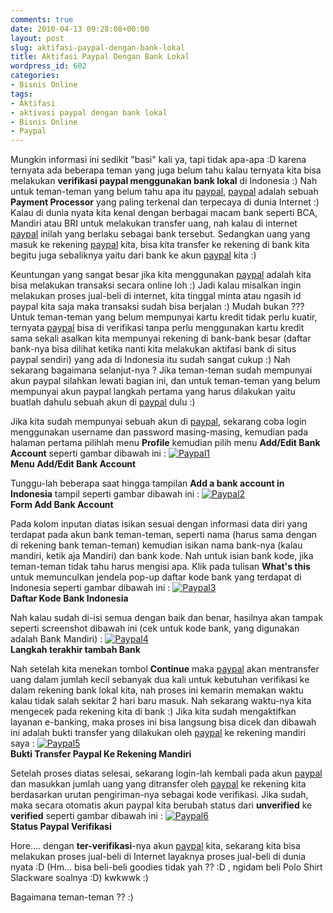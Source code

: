 ```yaml
---
comments: true
date: 2010-04-13 09:28:08+00:00
layout: post
slug: aktifasi-paypal-dengan-bank-lokal
title: Aktifasi Paypal Dengan Bank Lokal
wordpress_id: 602
categories:
- Bisnis Online
tags:
- Aktifasi
- aktivasi paypal dengan bank lokal
- Bisnis Online
- Paypal
---
```


Mungkin informasi ini sedikit "basi" kali ya, tapi tidak apa-apa :D karena ternyata ada beberapa teman yang juga belum tahu kalau ternyata kita bisa melakukan **verifikasi paypal menggunakan bank lokal** di Indonesia :) Nah untuk teman-teman yang belum tahu apa itu [paypal](https://paypal.com/), [paypal](https://paypal.com/) adalah sebuah **Payment Processor** yang paling terkenal dan terpecaya di dunia Internet :) Kalau di dunia nyata kita kenal dengan berbagai macam bank seperti BCA, Mandiri atau BRI untuk melakukan transfer uang, nah kalau di internet [paypal](https://paypal.com/) inilah yang berlaku sebagai bank tersebut. Sedangkan uang yang masuk ke rekening [paypal](https://paypal.com/) kita, bisa kita transfer ke rekening di bank kita begitu juga sebaliknya yaitu dari bank ke akun [paypal](https://paypal.com/) kita :)

Keuntungan yang sangat besar jika kita menggunakan [paypal](https://paypal.com/) adalah kita bisa melakukan transaksi secara online loh :) Jadi kalau misalkan ingin melakukan proses jual-beli di internet, kita tinggal minta atau ngasih id paypal kita saja maka transaksi sudah bisa berjalan :) Mudah bukan ??? Untuk teman-teman yang belum mempunyai kartu kredit tidak perlu kuatir, ternyata [paypal](https://paypal.com/) bisa di verifikasi tanpa perlu menggunakan kartu kredit sama sekali asalkan kita mempunyai rekening di bank-bank besar (daftar bank-nya bisa dilihat ketika nanti kita melakukan aktifasi bank di situs paypal sendiri) yang ada di Indonesia itu sudah sangat cukup :) Nah sekarang bagaimana selanjut-nya ? Jika teman-teman sudah mempunyai akun paypal silahkan lewati bagian ini, dan untuk teman-teman yang belum mempunyai akun paypal langkah pertama yang harus dilakukan yaitu buatlah dahulu sebuah akun di [paypal](https://paypal.com/) dulu :)

Jika kita sudah mempunyai sebuah akun di [paypal](https://paypal.com/), sekarang coba login menggunakan username dan password masing-masing, kemudian pada halaman pertama pilihlah menu **Profile** kemudian pilih menu **Add/Edit Bank Account** seperti gambar dibawah ini :
[![Paypal1](http://farm3.static.flickr.com/2719/4514687845_666d547c06_o.jpg)](http://www.flickr.com/photos/10243554@N02/4514687845/)  
**Menu Add/Edit Bank Account**
<!-- more -->
Tunggu-lah beberapa saat hingga tampilan **Add a bank account in Indonesia** tampil seperti gambar dibawah ini :
[![Paypal2](http://farm3.static.flickr.com/2741/4514687849_5d5efb852a.jpg)](http://www.flickr.com/photos/10243554@N02/4514687849/)  
**Form Add Bank Account**

Pada kolom inputan diatas isikan sesuai dengan informasi data diri yang terdapat pada akun bank teman-teman, seperti nama (harus sama dengan di rekening bank teman-teman) kemudian isikan nama bank-nya (kalau mandiri, ketik aja Mandiri) dan bank kode. Nah untuk isian bank kode, jika teman-teman tidak tahu harus mengisi apa. Klik pada tulisan **What's this** untuk memunculkan jendela pop-up daftar kode bank yang terdapat di Indonesia seperti gambar dibawah ini :
[![Paypal3](http://farm5.static.flickr.com/4056/4514687851_68215c3895_o.png)](http://www.flickr.com/photos/10243554@N02/4514687851/)  
**Daftar Kode Bank Indonesia**

Nah kalau sudah di-isi semua dengan baik dan benar, hasilnya akan tampak seperti screenshot dibawah ini (cek untuk kode bank, yang digunakan adalah Bank Mandiri) :
[![Paypal4](http://farm3.static.flickr.com/2073/4514687853_6a67f82729.jpg)](http://www.flickr.com/photos/10243554@N02/4514687853/)  
**Langkah terakhir tambah Bank**

Nah setelah kita menekan tombol **Continue** maka [paypal](https://paypal.com/) akan mentransfer uang dalam jumlah kecil sebanyak dua kali untuk kebutuhan verifikasi ke dalam rekening bank lokal kita, nah proses ini kemarin memakan waktu kalau tidak salah sekitar 2 hari baru masuk. Nah sekarang waktu-nya kita mengecek pada rekening kita di bank :) Jika kita sudah mengaktifkan layanan e-banking, maka proses ini bisa langsung bisa dicek dan dibawah ini adalah bukti transfer yang dilakukan oleh [paypal](https://paypal.com/) ke rekening mandiri saya :
[![Paypal5](http://farm3.static.flickr.com/2685/4515363544_0d19c535b1.jpg)](http://www.flickr.com/photos/10243554@N02/4515363544/)  
**Bukti Transfer Paypal Ke Rekening Mandiri**

Setelah proses diatas selesai, sekarang login-lah kembali pada akun [paypal](https://paypal.com/) dan masukkan jumlah uang yang ditransfer oleh [paypal](https://paypal.com/) ke rekening kita berdasarkan urutan pengiriman-nya sebagai kode verifikasi. Jika sudah, maka secara otomatis akun paypal kita berubah status dari **unverified** ke **verified** seperti gambar dibawah ini : 
[![Paypal6](http://farm3.static.flickr.com/2321/4515363560_980fe9c320.jpg)](http://www.flickr.com/photos/10243554@N02/4515363560/)  
**Status Paypal Verifikasi**

Hore.... dengan **ter-verifikasi**-nya akun [paypal](https://paypal.com/) kita, sekarang kita bisa melakukan proses jual-beli di Internet layaknya proses jual-beli di dunia nyata :D (Hm... bisa beli-beli goodies tidak yah ?? :D , ngidam beli Polo Shirt Slackware soalnya :D)  kwkwwk :) 

Bagaimana teman-teman ?? :)

